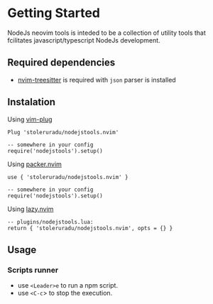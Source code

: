# Getting Started
NodeJs neovim tools is inteded to be a collection of utility tools that fcilitates javascript/typescript NodeJs development.

## Required dependencies
- [nvim-treesitter](https://github.com/nvim-treesitter/nvim-treesitter) is required with `json` parser is installed

## Instalation
Using [vim-plug](https://github.com/junegunn/vim-plug)
```
Plug 'stoleruradu/nodejstools.nvim'

-- somewhere in your config
require('nodejstools').setup()
```

Using [packer.nvim](https://github.com/wbthomason/packer.nvim)
```
use { 'stoleruradu/nodejstools.nvim' }

-- somewhere in your config
require('nodejstools').setup()
```
Using [lazy.nvim](https://github.com/folke/lazy.nvim)
```
-- plugins/nodejstools.lua:
return { 'stoleruradu/nodejstools.nvim', opts = {} }
```
## Usage

### Scripts runner

- use `<Leader>e` to run a npm script.
- use `<C-c`> to stop the execution.
